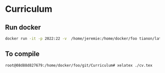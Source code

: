 # Curriculum

## Run docker
``` bash
docker run -it -p 2022:22 -v  /home/jeremie:/home/docker/foo tianon/latex bash
```

## To compile
``` bash
root@08d88d827679:/home/docker/foo/git/Curriculum# xelatex ./cv.tex
```

